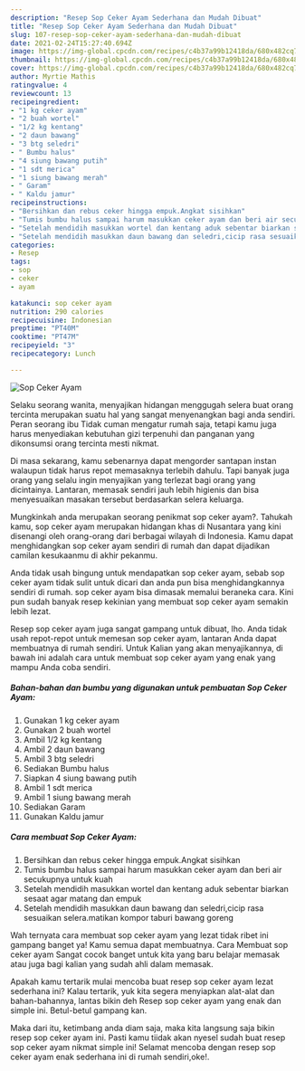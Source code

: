 ```yaml
---
description: "Resep Sop Ceker Ayam Sederhana dan Mudah Dibuat"
title: "Resep Sop Ceker Ayam Sederhana dan Mudah Dibuat"
slug: 107-resep-sop-ceker-ayam-sederhana-dan-mudah-dibuat
date: 2021-02-24T15:27:40.694Z
image: https://img-global.cpcdn.com/recipes/c4b37a99b12418da/680x482cq70/sop-ceker-ayam-foto-resep-utama.jpg
thumbnail: https://img-global.cpcdn.com/recipes/c4b37a99b12418da/680x482cq70/sop-ceker-ayam-foto-resep-utama.jpg
cover: https://img-global.cpcdn.com/recipes/c4b37a99b12418da/680x482cq70/sop-ceker-ayam-foto-resep-utama.jpg
author: Myrtie Mathis
ratingvalue: 4
reviewcount: 13
recipeingredient:
- "1 kg ceker ayam"
- "2 buah wortel"
- "1/2 kg kentang"
- "2 daun bawang"
- "3 btg seledri"
- " Bumbu halus"
- "4 siung bawang putih"
- "1 sdt merica"
- "1 siung bawang merah"
- " Garam"
- " Kaldu jamur"
recipeinstructions:
- "Bersihkan dan rebus ceker hingga empuk.Angkat sisihkan"
- "Tumis bumbu halus sampai harum masukkan ceker ayam dan beri air secukupnya untuk kuah"
- "Setelah mendidih masukkan wortel dan kentang aduk sebentar biarkan sesaat agar matang dan empuk"
- "Setelah mendidih masukkan daun bawang dan seledri,cicip rasa sesuaikan selera.matikan kompor taburi bawang goreng"
categories:
- Resep
tags:
- sop
- ceker
- ayam

katakunci: sop ceker ayam 
nutrition: 290 calories
recipecuisine: Indonesian
preptime: "PT40M"
cooktime: "PT47M"
recipeyield: "3"
recipecategory: Lunch

---
```



![Sop Ceker Ayam](https://img-global.cpcdn.com/recipes/c4b37a99b12418da/680x482cq70/sop-ceker-ayam-foto-resep-utama.jpg)

Selaku seorang wanita, menyajikan hidangan menggugah selera buat orang tercinta merupakan suatu hal yang sangat menyenangkan bagi anda sendiri. Peran seorang ibu Tidak cuman mengatur rumah saja, tetapi kamu juga harus menyediakan kebutuhan gizi terpenuhi dan panganan yang dikonsumsi orang tercinta mesti nikmat.

Di masa  sekarang, kamu sebenarnya dapat mengorder santapan instan walaupun tidak harus repot memasaknya terlebih dahulu. Tapi banyak juga orang yang selalu ingin menyajikan yang terlezat bagi orang yang dicintainya. Lantaran, memasak sendiri jauh lebih higienis dan bisa menyesuaikan masakan tersebut berdasarkan selera keluarga. 



Mungkinkah anda merupakan seorang penikmat sop ceker ayam?. Tahukah kamu, sop ceker ayam merupakan hidangan khas di Nusantara yang kini disenangi oleh orang-orang dari berbagai wilayah di Indonesia. Kamu dapat menghidangkan sop ceker ayam sendiri di rumah dan dapat dijadikan camilan kesukaanmu di akhir pekanmu.

Anda tidak usah bingung untuk mendapatkan sop ceker ayam, sebab sop ceker ayam tidak sulit untuk dicari dan anda pun bisa menghidangkannya sendiri di rumah. sop ceker ayam bisa dimasak memalui beraneka cara. Kini pun sudah banyak resep kekinian yang membuat sop ceker ayam semakin lebih lezat.

Resep sop ceker ayam juga sangat gampang untuk dibuat, lho. Anda tidak usah repot-repot untuk memesan sop ceker ayam, lantaran Anda dapat membuatnya di rumah sendiri. Untuk Kalian yang akan menyajikannya, di bawah ini adalah cara untuk membuat sop ceker ayam yang enak yang mampu Anda coba sendiri.

<!--inarticleads1-->

##### Bahan-bahan dan bumbu yang digunakan untuk pembuatan Sop Ceker Ayam:

1. Gunakan 1 kg ceker ayam
1. Gunakan 2 buah wortel
1. Ambil 1/2 kg kentang
1. Ambil 2 daun bawang
1. Ambil 3 btg seledri
1. Sediakan  Bumbu halus
1. Siapkan 4 siung bawang putih
1. Ambil 1 sdt merica
1. Ambil 1 siung bawang merah
1. Sediakan  Garam
1. Gunakan  Kaldu jamur




<!--inarticleads2-->

##### Cara membuat Sop Ceker Ayam:

1. Bersihkan dan rebus ceker hingga empuk.Angkat sisihkan
1. Tumis bumbu halus sampai harum masukkan ceker ayam dan beri air secukupnya untuk kuah
1. Setelah mendidih masukkan wortel dan kentang aduk sebentar biarkan sesaat agar matang dan empuk
1. Setelah mendidih masukkan daun bawang dan seledri,cicip rasa sesuaikan selera.matikan kompor taburi bawang goreng




Wah ternyata cara membuat sop ceker ayam yang lezat tidak ribet ini gampang banget ya! Kamu semua dapat membuatnya. Cara Membuat sop ceker ayam Sangat cocok banget untuk kita yang baru belajar memasak atau juga bagi kalian yang sudah ahli dalam memasak.

Apakah kamu tertarik mulai mencoba buat resep sop ceker ayam lezat sederhana ini? Kalau tertarik, yuk kita segera menyiapkan alat-alat dan bahan-bahannya, lantas bikin deh Resep sop ceker ayam yang enak dan simple ini. Betul-betul gampang kan. 

Maka dari itu, ketimbang anda diam saja, maka kita langsung saja bikin resep sop ceker ayam ini. Pasti kamu tiidak akan nyesel sudah buat resep sop ceker ayam nikmat simple ini! Selamat mencoba dengan resep sop ceker ayam enak sederhana ini di rumah sendiri,oke!.

